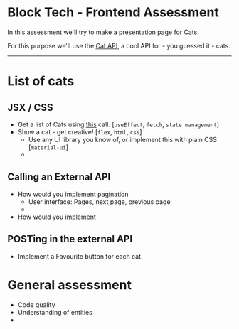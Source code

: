 # Block Tech - Frontend Assessment

In this assessment we'll try to make a presentation page for Cats.

For this purpose we'll use the [Cat API](https://docs.thecatapi.com/api-reference/images/images-search), a cool API for - you guessed it - cats.

--- 
# List of cats

## JSX / CSS

- Get a list of Cats using [this](https://docs.thecatapi.com/api-reference/images/images-search) call. [`useEffect`, `fetch`, `state management`]
- Show a cat - get creative! [`flex`, `html`, `css`]
  - Use any UI library you know of, or implement this with plain CSS [`material-ui`]
  - 

## Calling an External API

- How would you implement pagination
  - User interface: Pages, next page, previous page
  - 
- How would you implement 

## POSTing in the external API

- Implement a Favourite button for each cat.


# General assessment 
- Code quality
- Understanding of entities
- 